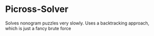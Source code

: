 # Picross-Solver

Solves nonogram puzzles very slowly.
Uses a backtracking approach, which is just a fancy brute force
